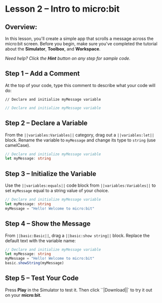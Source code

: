 # Lesson 2 – Intro to micro:bit

## Overview:
In this lesson, you'll create a simple app that scrolls a message across the micro:bit screen.
Before you begin, make sure you've completed the tutorial about the **Simulator**, **Toolbox**, and **Workspace**.

*Need help? Click the **Hint** button on any step for sample code.*

## Step 1 – Add a Comment

At the top of your code, type this comment to describe what your code will do:

`// Declare and initialize myMessage variable`

```typescript
// Declare and initialize myMessage variable 
```

## Step 2 – Declare a Variable

From the ``||variables:Variables||`` category, drag out a ``||variables:let||`` block.
Rename the variable to `myMessage` and change its type to `string` (use camelCase).

```typescript 
// Declare and initialize myMessage variable 
let myMessage: string
```

## Step 3 – Initialize the Variable

Use the ``||variables:equals||`` code block from ``||variables:Variables||`` to 
set `myMessage` equal to a string value of your choice.

```typescript 
// Declare and initialize myMessage variable 
let myMessage: string
myMessage = "Hello! Welcome to micro:bit"
```

## Step 4 – Show the Message

From ``||basic:Basic||``, drag a ``||basic:show string||`` block.
Replace the default text with the variable name:

```typescript 
// Declare and initialize myMessage variable 
let myMessage: string
myMessage = "Hello! Welcome to micro:bit"
basic.showString(myMessage)
```

## Step 5 – Test Your Code

Press **Play** in the Simulator to test it.
Then click ``|Download||` to try it out on your **micro:bit**.
